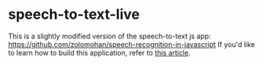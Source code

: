 # speech-to-text-live

This is a slightly modified version of the speech-to-text js app: https://github.com/zolomohan/speech-recognition-in-javascript
If you'd like to learn how to build this application, refer to [this article](https://zolomohan.hashnode.dev/speech-recognition-in-javascript).